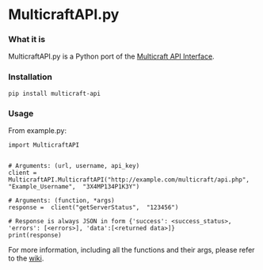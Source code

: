 # MulticraftAPI<span></span>.py

### What it is

MulticraftAPI<span></span>.py is a Python port of the [Multicraft API Interface](https://www.multicraft.org/site/docs/api).

### Installation

    pip install multicraft-api

### Usage

From example.py:

    import MulticraftAPI
    

    # Arguments: (url, username, api_key)
	client = MulticraftAPI.MulticraftAPI("http://example.com/multicraft/api.php",  "Example_Username",  "3X4MP134P1K3Y")

	# Arguments: (function, *args)
	response =  client("getServerStatus",  "123456")

    # Response is always JSON in form {'success': <success_status>, 'errors': [<errors>], 'data':[<returned data>]}
	print(response)

For more information, including all the functions and their args, please refer to the [wiki](https://github.com/Jakub-Wilk/MulticraftAPI.py/wiki).